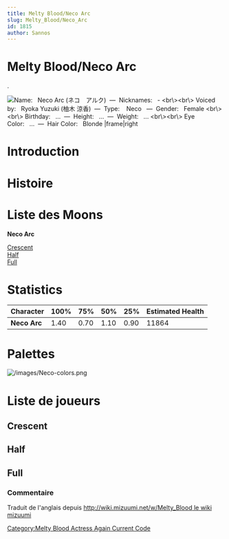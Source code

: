 ```yaml
---
title: Melty Blood/Neco Arc
slug: Melty_Blood/Neco_Arc
id: 1815
author: Sannos
---
```


# Melty Blood/Neco Arc

.

![ **Name:**   Neco Arc (ネコ　アルク)  —  **Nicknames:**   -
\<br\\\>\<br\\\> **Voiced by:**   Ryoka Yuzuki (柚木
涼香)  —  **Type:**    Neco   —  **Gender:**   Female \<br\\\>\<br\\\>
**Birthday:**   ...  —  **Height:**   ...  —  **Weight:**   ...
\<br\\\>\<br\\\> **Eye Color:**   ...  —  **Hair Color:**   Blonde
\|frame\|right](/images/Neco0.png " Name:   Neco Arc (ネコ　アルク)  —  Nicknames:   - <br\><br\> Voiced by:   Ryoka Yuzuki (柚木 涼香)  —  Type:    Neco   —  Gender:   Female <br\><br\> Birthday:   ...  —  Height:   ...  —  Weight:   ... <br\><br\> Eye Color:   ...  —  Hair Color:   Blonde |frame|right")

# Introduction

# Histoire

# Liste des Moons

**Neco Arc**

[Crescent](Melty_Blood/Neco_Arc/Crescent_Moon "wikilink")  
[Half](Melty_Blood/Neco_Arc/Half_Moon "wikilink")  
[Full](Melty_Blood/Neco_Arc/Full_Moon "wikilink")  

# Statistics

| Character    | 100% | 75%  | 50%  | 25%  | Estimated Health |
|--------------|------|------|------|------|------------------|
| **Neco Arc** | 1.40 | 0.70 | 1.10 | 0.90 | 11864            |

# Palettes

![](/images/Neco-colors.png "/images/Neco-colors.png")

# Liste de joueurs

## Crescent

## Half

## Full

### Commentaire

Traduit de l'anglais depuis [http://wiki.mizuumi.net/w/Melty_Blood le
wiki
mizuumi](http://wiki.mizuumi.net/w/Melty_Blood_le_wiki_mizuumi "wikilink")

[Category:Melty Blood Actress Again Current
Code](Category:Melty_Blood_Actress_Again_Current_Code "wikilink")
